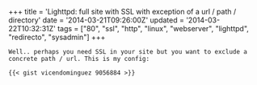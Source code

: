 +++
title = 'Lighttpd: full site with SSL with exception of a url / path / directory'
date = '2014-03-21T09:26:00Z'
updated = '2014-03-22T10:32:31Z'
tags = ["80", "ssl", "http", "linux", "webserver", "lighttpd", "redirecto", "sysadmin"]
+++

```
Well.. perhaps you need SSL in your site but you want to exclude a concrete path / url. This is my config:

{{< gist vicendominguez 9056884 >}}
```
